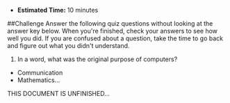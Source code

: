 * **Estimated Time:** 10 minutes

##Challenge
Answer the following quiz questions without looking at the answer key below. When you're finished, check your answers to see how well you did. If you are confused about a question, take the time to go back and figure out what you didn't understand.

1. In a word, what was the original purpose of computers?
  * Communication
  * Mathematics...
  
THIS DOCUMENT IS UNFINISHED...